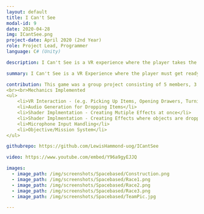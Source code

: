 ```yaml
---
layout: default
title: I Can't See 
modal-id: 9
date: 2020-04-28
img: ICantSee.png
project-date: April 2020 (2nd Year)
role: Project Lead, Programmer
language: C# (Unity)

description: I Can't See is a VR experience where the player takes the role of a blind person starting their day.<br> I Can't see was created as a group project for a Universtiy Module 'Experimental Games'. The concept was voted on by the student cohort and lecturers, becoming the most voted project<br>We wanted to make the main mechanics focusing on how a blind person would navigate their home. This would be difficult to translate into vr since the primary focus of VR is visuals. We used Scanner Sombre as an inspiration for how the player will navigate the house. The player will be able to see a glimpse of the house every time they create noise, that noise could be throwing an object on the ground, the players footsteps or even using their voice through a microphone. We wanted the mechanics to focus around normal everyday tasks such as brushing your teeth and making coffee.<br>Developing for VR and epecially a conecpt as unique as ours requires systems not found in traditonal games, you can find our more infomation about how we approached and implemented these systems in a number of <a href="https://icantseegame.blogspot.com/search/label/Design%2FImplementation%20Point">blog posts</a> we developed for the project. Additonally we kept a blog on the progress of the development of the game which can be found <a href="https://icantseegame.blogspot.com/search/label/Team%20Report">here</a>.

summary: I Can't See is a VR Experience where the player must get ready in the morning. The Twist is your are blind!

contribution: This game was a group project consisting of 5 members, 3 programmers and 2 designers. I worked on the most the implementations of the background systems, for example VR interactions and Holdable Objects 
<br><br>Mechanics Implemented
<ul>
    <li>VR Interaction - (e.g. Picking Up Items, Opening Drawers, Turning On/Off Items, Water Taps)</li>
    <li>Audio Generation for Dropping Items</li>
    <li>Shader Implmentation - Creating Mutiple Effects at once</li>
    <li>Shader Implmentation - Creating Effects where objects are dropped</li>
    <li>Microphone Input Handling</li>
    <li>Objective/Mission System</li>
</ul>

githubrepo: https://github.com/LewisHammond-uog/ICantSee

video: https://www.youtube.com/embed/Y96a9gyEJJQ

images:
  - image_path: /img/screenshots/Spacebased/Construction.png
  - image_path: /img/screenshots/Spacebased/Race1.png
  - image_path: /img/screenshots/Spacebased/Race2.png
  - image_path: /img/screenshots/Spacebased/Race3.png
  - image_path: /img/screenshots/Spacebased/TeamPic.jpg

---
```

